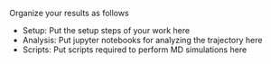 Organize your results as follows
- Setup: Put the setup steps of your work here
- Analysis: Put jupyter notebooks for analyzing the trajectory here
- Scripts: Put scripts required to perform MD simulations here
